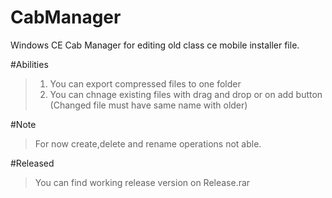 # CabManager

Windows CE Cab Manager for editing old class ce mobile installer file.

#Abilities
>1) You can export compressed files to one folder  
>2) You can chnage existing files with drag and drop or on add button (Changed file must have same name with older)

#Note
>For now create,delete and rename operations not able.

#Released
>You can find working release version on Release.rar
